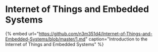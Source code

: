 # Internet of Things and Embedded Systems



{% embed url="https://github.com/n3m351d4/Internet-of-Things-and-Embedded-Systems/blob/master/1.md" caption="Introduction to the Internet of Things and Embedded Systems" %}



